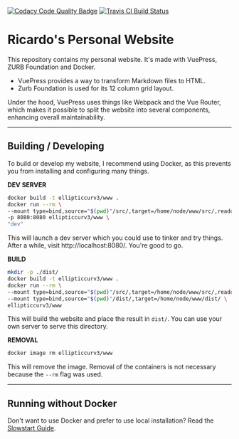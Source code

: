 [![Codacy Code Quality Badge](https://api.codacy.com/project/badge/Grade/b10397298a3d443783985c67631ec597)](https://www.codacy.com/manual/ellipticcurv3/www?utm_source=github.com&amp;utm_medium=referral&amp;utm_content=ellipticcurv3/www&amp;utm_campaign=Badge_Grade) [![Travis CI Build Status](https://travis-ci.com/ellipticcurv3/www.svg?branch=develop)](https://travis-ci.com/ellipticcurv3/www)

# Ricardo's Personal Website

This repository contains my personal website. It's made with VuePress, ZURB Foundation and Docker.

- VuePress provides a way to transform Markdown files to HTML.
- Zurb Foundation is used for its 12 column grid layout.

Under the hood, VuePress uses things like Webpack and the Vue Router, which makes it possible to split the website into several components, enhancing overall maintainability.

---

## Building / Developing

To build or develop my website, I recommend using Docker, as this prevents you from installing and configuring many things.

**DEV SERVER**

```sh
docker build -t ellipticcurv3/www .
docker run --rm \
--mount type=bind,source="$(pwd)"/src/,target=/home/node/www/src/,readonly \
-p 8080:8080 ellipticcurv3/www \
"dev"
```

This will launch a dev server which you could use to tinker and try things. After a while, visit http://localhost:8080/. You're good to go.

**BUILD**

```sh
mkdir -p ./dist/
docker build -t ellipticcurv3/www .
docker run --rm \
--mount type=bind,source="$(pwd)"/src/,target=/home/node/www/src/,readonly \
--mount type=bind,source="$(pwd)"/dist/,target=/home/node/www/dist/ \
ellipticcurv3/www
```

This will build the website and place the result in `dist/`. You can use your own server to serve this directory.

**REMOVAL**

```sh
docker image rm ellipticcurv3/www
```

This will remove the image. Removal of the containers is not necessary because the `--rm` flag was used.

---

## Running without Docker

Don't want to use Docker and prefer to use local installation? Read the [Slowstart Guide](./SLOWSTART.md).
